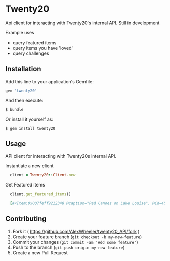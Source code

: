 # Twenty20
Api client for interacting with Twenty20's internal API.  Still in development

Example uses
  - query featured items
  - query items you have 'loved'
  - query challenges

## Installation

Add this line to your application's Gemfile:

```ruby
gem 'twenty20'
```

And then execute:

    $ bundle

Or install it yourself as:

    $ gem install twenty20

## Usage

API client for interacting with Twenty20s internal API.

Instantiate a new client

```ruby
  client = Twenty20::Client.new
```
Get Featured items
  
```ruby
  client.get_featured_items()
```
```ruby
  [#<Item:0x007feff9212348 @caption="Red Canoes on Lake Louise", @id=45414069, @source_name="upload", @image_url="https://res.cloudinary.com/twenty20/image/upload/t_standard-fit/photos/cf34293d-1eeb-47a7-94c7-99397dce4c15.jpg", @featured_at="2014-11-29T22:40:04Z", @user_first_name=nil, @user_last_name=nil, @user_avatar_url=nil, @username=nil, @display_name=nil>, #<Item:0x007feff9212190 @caption=nil, @id=49291337, @source_name="instagram", @image_url="http://scontent-b.cdninstagram.com/hphotos-xpa1/t51.2885-15/1742594_280292302171814_502487005_n.jpg", @featured_at="2014-11-29T22:20:02Z"...]
```

## Contributing

1. Fork it ( https://github.com/AlexWheeler/twenty20_API/fork )
2. Create your feature branch (`git checkout -b my-new-feature`)
3. Commit your changes (`git commit -am 'Add some feature'`)
4. Push to the branch (`git push origin my-new-feature`)
5. Create a new Pull Request
